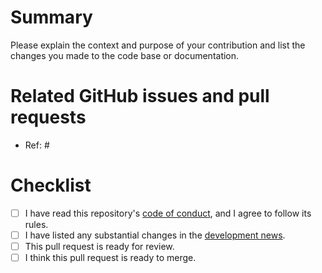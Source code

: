 # Summary

Please explain the context and purpose of your contribution and list the changes you made to the code base or documentation.

# Related GitHub issues and pull requests

- Ref: #

# Checklist

- [ ] I have read this repository's [code of conduct](https://github.com/ropensci/drake-manual/blob/master/CONDUCT.md), and I agree to follow its rules.
- [ ] I have listed any substantial changes in the [development news](https://github.com/ropenscilabs/drake-manual/blob/master/NEWS.md).
- [ ] This pull request is ready for review.
- [ ] I think this pull request is ready to merge.
